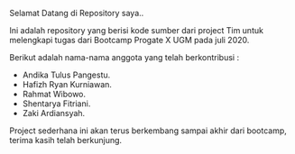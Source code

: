 Selamat Datang di Repository saya..

Ini adalah repository yang berisi kode sumber dari project Tim untuk melengkapi tugas dari Bootcamp Progate X UGM pada juli 2020.

Berikut adalah nama-nama anggota yang telah berkontribusi :

- Andika Tulus Pangestu.
- Hafizh Ryan Kurniawan.
- Rahmat Wibowo.
- Shentarya Fitriani.
- Zaki Ardiansyah.

Project sederhana ini akan terus berkembang sampai akhir dari bootcamp, terima kasih telah berkunjung.
